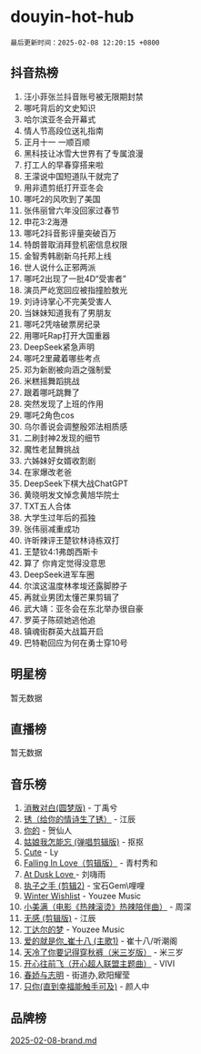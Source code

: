 # douyin-hot-hub

`最后更新时间：2025-02-08 12:20:15 +0800`

## 抖音热榜

1. 汪小菲张兰抖音账号被无限期封禁
1. 哪吒背后的文史知识
1. 哈尔滨亚冬会开幕式
1. 情人节高段位送礼指南
1. 正月十一 一顺百顺
1. 黑科技让冰雪大世界有了专属浪漫
1. 打工人的早春穿搭来啦
1. 王濛说中国短道队干就完了
1. 用非遗剪纸打开亚冬会
1. 哪吒2的风吹到了美国
1. 张伟丽曾六年没回家过春节
1. 申花3:2海港
1. 哪吒2抖音影评量突破百万
1. 特朗普取消拜登机密信息权限
1. 金智秀韩剧新乌托邦上线
1. 世人说什么正邪两派
1. 哪吒2出现了一批4D“受害者”
1. 演员严屹宽回应被指撞脸敖光
1. 刘诗诗掌心不完美受害人
1. 当妹妹知道我有了男朋友
1. 哪吒2凭啥破票房纪录
1. 用哪吒Rap打开大国重器
1. DeepSeek紧急声明
1. 哪吒2里藏着哪些考点
1. 邓为新剧被向涵之强制爱
1. 米糕摇舞蹈挑战
1. 跟着哪吒跳舞了
1. 突然发现了上班的作用
1. 哪吒2角色cos
1. 乌尔善说会调整殷郊法相质感
1. 二刷封神2发现的细节
1. 魔性老鼠舞挑战
1. 六姊妹好女婿收割剧
1. 在家爆改老爸
1. DeepSeek下棋大战ChatGPT
1. 黄晓明发文悼念黄旭华院士
1. TXT五人合体
1. 大学生过年后的孤独
1. 张伟丽减重成功
1. 许昕辣评王楚钦林诗栋双打
1. 王楚钦4:1弗朗西斯卡
1. 算了 你肯定觉得没意思
1. DeepSeek进军车圈
1. 尔滨这温度林孝埈还露脚脖子
1. 再就业男团太懂芒果剪辑了
1. 武大靖：亚冬会在东北举办很自豪
1. 罗英子陈硕她逃他追
1. 镇魂街群英大战篇开启
1. 巴特勒回应为何在勇士穿10号

## 明星榜

暂无数据

## 直播榜

暂无数据

## 音乐榜

1. [消散对白(圆梦版)](https://sf5-hl-cdn-tos.douyinstatic.com/obj/tos-cn-ve-2774/og4jB5I5IizzoZVAAAzWgBMAsMDWoArfwBOiFs) - 丁禹兮
1. [锈（给你的情诗生了锈）](https://sf5-hl-cdn-tos.douyinstatic.com/obj/tos-cn-ve-2774/o8a1PBtVqIYbPEGK6e5A4egedVMdm3fCIz6bbE) - 江辰
1. [你的](https://sf5-hl-cdn-tos.douyinstatic.com/obj/tos-cn-ve-2774/oYuIeKf42jB7sEV6B2upMdpYAgfrQWj0FeRegh) - 贺仙人
1. [姑娘我怎能忘 (弹唱剪辑版)](https://sf5-hl-cdn-tos.douyinstatic.com/obj/tos-cn-ve-2774/okamwrBGEMz6illuEofAsMV4yzF5tVWbBiA5AI) - 抠抠
1. [Cute](https://sf5-hl-cdn-tos.douyinstatic.com/obj/tos-cn-ve-2774/o4IbIzHWKAAB4wsS5qMBRiiAlEBGTpQRNfFvuo) - Ly
1. [Falling In Love（剪辑版）](https://sf5-hl-cdn-tos.douyinstatic.com/obj/tos-cn-ve-2774/o8ajpA8zzgBPahbBIO8AcKGBLJezFCRd1wfP9f) - 青村秀和
1. [ At Dusk  Love ](https://sf5-hl-cdn-tos.douyinstatic.com/obj/tos-cn-ve-2774/o8CrpCf5CaYgI4ZrtQgMQAFEfuGqNnRSDQAPBc) - 刘嗨雨
1. [执子之手 (剪辑2)](https://sf5-hl-cdn-tos.douyinstatic.com/obj/tos-cn-ve-2774/oUoZLQjCc31XzqsBnBQUNgeKtYPBcgbFDwtfcu) - 宝石Gem\哩哩
1. [Winter Wishlist](https://sf5-hl-cdn-tos.douyinstatic.com/obj/tos-cn-ve-2774/oIIgUOeamCFCVAzxN6MFRLIBlLGpUqQxeeHrLE) - Youzee Music
1. [小美满（电影《热辣滚烫》热辣陪伴曲）](https://sf5-hl-cdn-tos.douyinstatic.com/obj/tos-cn-ve-2774/o0GAn2lSgfZIDUgtevCGDQYnFg4CwnrBaxbTZL) - 周深
1. [无感 (剪辑版)](https://sf5-hl-cdn-tos.douyinstatic.com/obj/tos-cn-ve-2774/o0eIsUzJBDlQaQFC5OFlgbMEZC1TFYBftOBn6p) - 江辰
1. [丁达尔的梦](https://sf5-hl-cdn-tos.douyinstatic.com/obj/tos-cn-ve-2774/oMU3WirUZBVQkAC9ccG5P2IQirziZM2RTInUY) - Youzee Music
1. [爱的就是你_崔十八 (主歌1)](https://sf5-hl-cdn-tos.douyinstatic.com/obj/tos-cn-ve-2774/oI5BO5DhFZ6UTcNCnZaOCBLtZ7WIMQGfgnXf5E) - 崔十八/听潮阁
1. [天冷了你要记得穿秋裤（米三岁版）](https://sf5-hl-cdn-tos.douyinstatic.com/obj/tos-cn-ve-2774/oQlIwVIDWiZ6BQilAorS7MA0AgCkQDvcZAdm1) - 米三岁
1. [开心往前飞（开心超人联盟主题曲）](https://sf5-hl-cdn-tos.douyinstatic.com/obj/tos-cn-ve-2774/9d8fb7c82cf1421fb93a9fe925275e0a) - VIVI
1. [春娇与志明](https://sf5-hl-cdn-tos.douyinstatic.com/obj/tos-cn-ve-2774/e530d8fceb7044b39707d7f9ff54add1) - 街道办,欧阳耀莹
1. [只你(直到幸福能触手可及)](https://sf5-hl-cdn-tos.douyinstatic.com/obj/tos-cn-ve-2774/o0lBkRDzFTeaVSUz3ZZSCBVtZ5DIMQGfgmEAuE) - 颜人中

## 品牌榜

[2025-02-08-brand.md](2025-02-08-brand.md)

